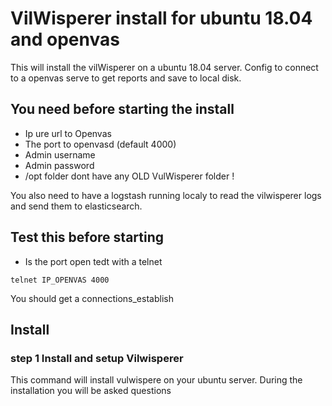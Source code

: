 # VilWisperer install for ubuntu 18.04 and openvas
This will install the vilWisperer on a ubuntu 18.04 server.
Config to connect to a openvas serve to get reports and save to local disk.

## You need before starting the install

- Ip ure url to Openvas
- The port to openvasd (default 4000)
- Admin username
- Admin password
- /opt folder dont have any OLD VulWisperer folder !

You also need to have a logstash running localy to read the vilwisperer logs and send them to elasticsearch.


## Test this before starting

- Is the port open tedt with a telnet

```
telnet IP_OPENVAS 4000
```
You should get a connections_establish


## Install 

### step 1 Install and setup Vilwisperer

This command will install vulwispere on your ubuntu server. During the installation you will be asked questions